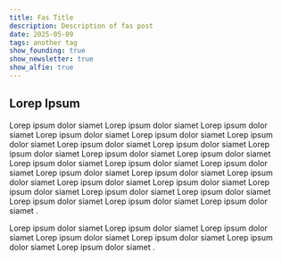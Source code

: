 ```yaml
---
title: Fas Title
description: Description of fas post
date: 2025-05-09
tags: another tag
show_founding: true
show_newsletter: true
show_alfie: true
---
```

## Lorep Ipsum

Lorep ipsum dolor siamet Lorep ipsum dolor siamet Lorep ipsum dolor siamet Lorep ipsum dolor siamet Lorep ipsum dolor siamet Lorep ipsum dolor siamet Lorep ipsum dolor siamet Lorep ipsum dolor siamet Lorep ipsum dolor siamet Lorep ipsum dolor siamet Lorep ipsum dolor siamet Lorep ipsum dolor siamet Lorep ipsum dolor siamet Lorep ipsum dolor siamet Lorep ipsum dolor siamet Lorep ipsum dolor siamet Lorep ipsum dolor siamet Lorep ipsum dolor siamet Lorep ipsum dolor siamet Lorep ipsum dolor siamet Lorep ipsum dolor siamet Lorep ipsum dolor siamet Lorep ipsum dolor siamet Lorep ipsum dolor siamet Lorep ipsum dolor siamet .

Lorep ipsum dolor siamet Lorep ipsum dolor siamet Lorep ipsum dolor siamet Lorep ipsum dolor siamet Lorep ipsum dolor siamet Lorep ipsum dolor siamet Lorep ipsum dolor siamet .

